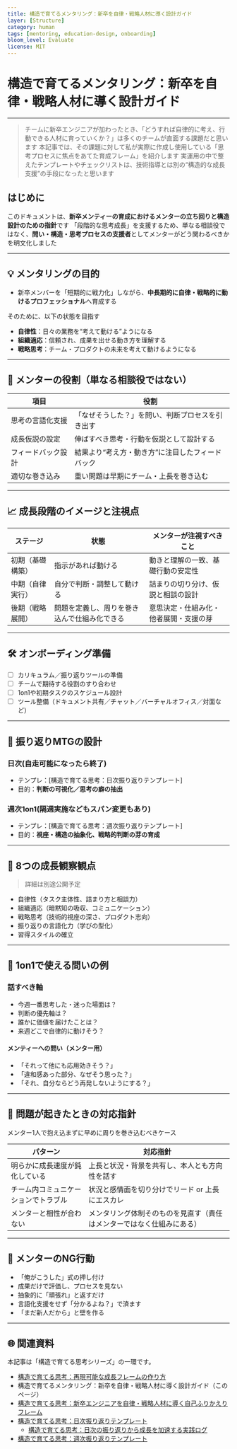 ```yaml
---
title: 構造で育てるメンタリング：新卒を自律・戦略人材に導く設計ガイド
layer: [Structure]
category: human
tags: [mentoring, education-design, onboarding]
bloom_level: Evaluate
license: MIT
---
```


# 構造で育てるメンタリング：新卒を自律・戦略人材に導く設計ガイド

---

> チームに新卒エンジニアが加わったとき、「どうすれば自律的に考え、行動できる人材に育っていくか？」は多くのチームが直面する課題だと思います
> 本記事では、その課題に対して私が実際に作成し使用している「思考プロセスに焦点をあてた育成フレーム」を紹介します
> 実運用の中で整えたテンプレートやチェックリストは、技術指導とは別の“構造的な成長支援”の手段になったと思います

## はじめに

このドキュメントは、**新卒メンティーの育成におけるメンターの立ち回りと構造設計のための指針**です
「段階的な思考成長」を支援するため、単なる相談役ではなく、**問い・構造・思考プロセスの支援者**としてメンターがどう関わるべきかを明文化しました

---

## 💡 メンタリングの目的

- 新卒メンバーを「短期的に戦力化」しながら、**中長期的に自律・戦略的に動けるプロフェッショナル**へ育成する

そのために、以下の状態を目指す

- **自律性**：日々の業務を“考えて動ける”ようになる
- **組織適応**：信頼され、成果を出せる動き方を理解する
- **戦略思考**：チーム・プロダクトの未来を考えて動けるようになる

---

## 🎯 メンターの役割（単なる相談役ではない）

| 項目        | 役割                        |
| --------- | ------------------------- |
| 思考の言語化支援  | 「なぜそうした？」を問い、判断プロセスを引き出す  |
| 成長仮説の設定   | 伸ばすべき思考・行動を仮説として設計する      |
| フィードバック設計 | 結果より“考え方・動き方”に注目したフィードバック |
| 適切な巻き込み   | 重い問題は早期にチーム・上長を巻き込む       |

---

## 📈 成長段階のイメージと注視点

| ステージ     | 状態                   | メンターが注視すべきこと      |
| -------- | -------------------- | ----------------- |
| 初期（基礎構築） | 指示があれば動ける            | 動きと理解の一致、基礎行動の安定性 |
| 中期（自律実行） | 自分で判断・調整して動ける        | 詰まりの切り分け、仮説と相談の設計 |
| 後期（戦略展開） | 問題を定義し、周りを巻き込んで仕組み化できる | 意思決定・仕組み化・他者展開・支援の芽    |

---

## 🛠 オンボーディング準備

- [ ]  カリキュラム／振り返りツールの準備
- [ ]  チームで期待する役割のすり合わせ
- [ ]  1on1や初期タスクのスケジュール設計
- [ ]  ツール整備（ドキュメント共有／チャット／バーチャルオフィス／対面など）

---

## 🔁 振り返りMTGの設計

### 日次(自走可能になったら終了)

- テンプレ：[構造で育てる思考：日次振り返りテンプレート]
- 目的：**判断の可視化／思考の癖の抽出**

### 週次1on1(隔週実施などもスパン変更もあり)

- テンプレ：[構造で育てる思考：週次振り返りテンプレート]
- 目的：**視座・構造の抽象化、戦略的判断の芽の育成**

---

## 👀 8つの成長観察観点

> 詳細は別途公開予定

- 自律性（タスク主体性、詰まり方と相談力）
- 組織適応（暗黙知の吸収、コミュニケーション）
- 戦略思考（技術的視座の深さ、プロダクト志向）
- 振り返りの言語化力（学びの型化）
- 習得スタイルの確立

---

## 🧠 1on1で使える問いの例

### 話すべき軸

- 今週一番思考した・迷った場面は？
- 判断の優先軸は？
- 誰かに価値を届けたことは？
- 来週どこで自律的に動けそう？

#### メンティーへの問い（メンター用）

- 「それって他にも応用効きそう？」
- 「違和感あった部分、なぜそう思った？」
- 「それ、自分ならどう再発しないようにする？」

---

## 🚨 問題が起きたときの対応指針

メンター1人で抱え込まずに早めに周りを巻き込むべきケース

| パターン | 対応指針 |
| --- | --- |
| 明らかに成長速度が鈍化している | 上長と状況・背景を共有し、本人とも方向性を話す |
| チーム内コミュニケーションでトラブル | 状況と感情面を切り分けでリード or 上長にエスカレ |
| メンターと相性が合わない | メンタリング体制そのものを見直す（責任はメンターではなく仕組みにある） |

---

## 🚫 メンターのNG行動

- 「俺がこうした」式の押し付け
- 成果だけで評価し、プロセスを見ない
- 抽象的に「頑張れ」と返すだけ
- 言語化支援をせず「分かるよね？」で済ます
- 「まだ新人だから」と壁を作る

---

## 🌐 関連資料

本記事は「構造で育てる思考シリーズ」の一環です。

- [構造で育てる思考：再現可能な成長フレームの作り方](https://zenn.dev/kanaria007/articles/83c40a125d90b5)
- 構造で育てるメンタリング：新卒を自律・戦略人材に導く設計ガイド（このページ）
- [構造で育てる思考：新卒エンジニアを自律・戦略人材に導く自己ふりかえりフレーム](https://zenn.dev/kanaria007/articles/a6fa4eef6cccb9)
- [構造で育てる思考：日次振り返りテンプレート](https://zenn.dev/kanaria007/articles/e0a316aec008fa)
  - [構造で育てる思考：日次の振り返りから成長を加速する実践ログ](https://zenn.dev/kanaria007/articles/a1ac72292d9ef3)
- [構造で育てる思考：週次振り返りテンプレート](https://zenn.dev/kanaria007/articles/d179586ae619c4)